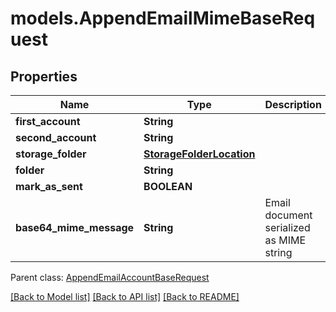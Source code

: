 # models.AppendEmailMimeBaseRequest
## Properties
Name | Type | Description | Notes
------------ | ------------- | ------------- | -------------
**first_account** | **String** |  | 
**second_account** | **String** |  | [optional] 
**storage_folder** | [**StorageFolderLocation**](StorageFolderLocation.md) |  | [optional] 
**folder** | **String** |  | 
**mark_as_sent** | **BOOLEAN** |  | 
**base64_mime_message** | **String** | Email document serialized as MIME string              | 

 Parent class: [AppendEmailAccountBaseRequest](AppendEmailAccountBaseRequest.md)

[[Back to Model list]](README.md#documentation-for-models) [[Back to API list]](README.md#documentation-for-api-endpoints) [[Back to README]](README.md)


